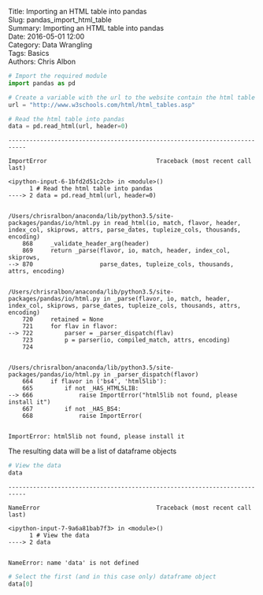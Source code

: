 Title: Importing an HTML table into pandas  
Slug: pandas_import_html_table  
Summary: Importing an HTML table into pandas  
Date: 2016-05-01 12:00  
Category: Data Wrangling  
Tags: Basics  
Authors: Chris Albon  


```python
# Import the required module
import pandas as pd
```


```python
# Create a variable with the url to the website contain the html table
url = "http://www.w3schools.com/html/html_tables.asp"
```


```python
# Read the html table into pandas
data = pd.read_html(url, header=0)
```


    ---------------------------------------------------------------------------

    ImportError                               Traceback (most recent call last)

    <ipython-input-6-1bfd2d51c2cb> in <module>()
          1 # Read the html table into pandas
    ----> 2 data = pd.read_html(url, header=0)
    

    /Users/chrisralbon/anaconda/lib/python3.5/site-packages/pandas/io/html.py in read_html(io, match, flavor, header, index_col, skiprows, attrs, parse_dates, tupleize_cols, thousands, encoding)
        868     _validate_header_arg(header)
        869     return _parse(flavor, io, match, header, index_col, skiprows,
    --> 870                   parse_dates, tupleize_cols, thousands, attrs, encoding)
    

    /Users/chrisralbon/anaconda/lib/python3.5/site-packages/pandas/io/html.py in _parse(flavor, io, match, header, index_col, skiprows, parse_dates, tupleize_cols, thousands, attrs, encoding)
        720     retained = None
        721     for flav in flavor:
    --> 722         parser = _parser_dispatch(flav)
        723         p = parser(io, compiled_match, attrs, encoding)
        724 


    /Users/chrisralbon/anaconda/lib/python3.5/site-packages/pandas/io/html.py in _parser_dispatch(flavor)
        664     if flavor in ('bs4', 'html5lib'):
        665         if not _HAS_HTML5LIB:
    --> 666             raise ImportError("html5lib not found, please install it")
        667         if not _HAS_BS4:
        668             raise ImportError(


    ImportError: html5lib not found, please install it


The resulting data will be a list of dataframe objects


```python
# View the data
data
```


    ---------------------------------------------------------------------------

    NameError                                 Traceback (most recent call last)

    <ipython-input-7-9a6a81bab7f3> in <module>()
          1 # View the data
    ----> 2 data
    

    NameError: name 'data' is not defined



```python
# Select the first (and in this case only) dataframe object
data[0]
```
